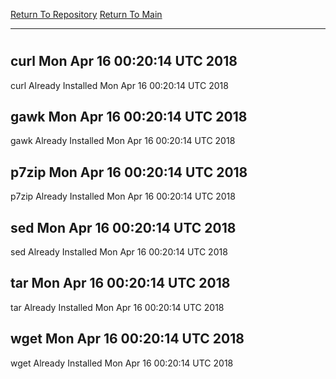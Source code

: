 [Return To Repository](https://github.com/deathbybandaid/piholeparser/)
[Return To Main](https://github.com/deathbybandaid/piholeparser/blob/master/RecentRunLogs/Mainlog.md)
____________________________________
# 
## curl Mon Apr 16 00:20:14 UTC 2018
curl Already Installed Mon Apr 16 00:20:14 UTC 2018
## gawk Mon Apr 16 00:20:14 UTC 2018
gawk Already Installed Mon Apr 16 00:20:14 UTC 2018
## p7zip Mon Apr 16 00:20:14 UTC 2018
p7zip Already Installed Mon Apr 16 00:20:14 UTC 2018
## sed Mon Apr 16 00:20:14 UTC 2018
sed Already Installed Mon Apr 16 00:20:14 UTC 2018
## tar Mon Apr 16 00:20:14 UTC 2018
tar Already Installed Mon Apr 16 00:20:14 UTC 2018
## wget Mon Apr 16 00:20:14 UTC 2018
wget Already Installed Mon Apr 16 00:20:14 UTC 2018

